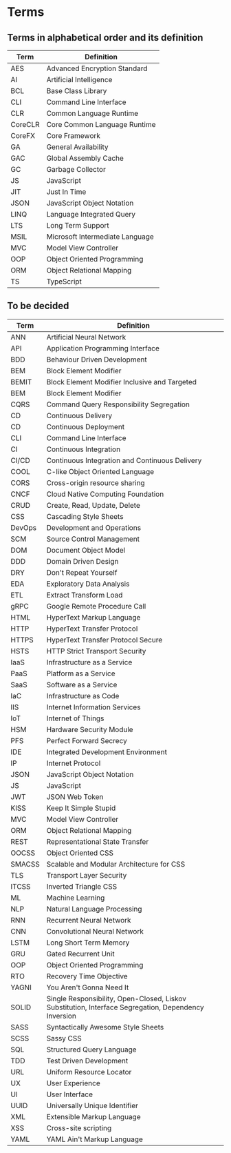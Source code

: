 # Terms

## Terms in alphabetical order and its definition

| Term | Definition |
| -------- | ------- |
| AES | Advanced Encryption Standard |
| AI | Artificial Intelligence |
| BCL | Base Class Library |
| CLI | Command Line Interface |
| CLR | Common Language Runtime |
| CoreCLR | Core Common Language Runtime |
| CoreFX | Core Framework |
| GA | General Availability |
| GAC | Global Assembly Cache |
| GC | Garbage Collector |
| JS | JavaScript |
| JIT | Just In Time |
| JSON | JavaScript Object Notation |
| LINQ | Language Integrated Query |
| LTS | Long Term Support |
| MSIL | Microsoft Intermediate Language |
| MVC | Model View Controller |
| OOP | Object Oriented Programming |
| ORM | Object Relational Mapping |
| TS | TypeScript |

## To be decided

| Term | Definition |
| -------- | ------- |
| ANN | Artificial Neural Network |
| API | Application Programming Interface |
| BDD | Behaviour Driven Development |
| BEM | Block Element Modifier |
| BEMIT | Block Element Modifier Inclusive and Targeted |
| BEM | Block Element Modifier |
| CQRS | Command Query Responsibility Segregation |
| CD | Continuous Delivery |
| CD | Continuous Deployment |
| CLI | Command Line Interface |
| CI | Continuous Integration |
| CI/CD | Continuous Integration and Continuous Delivery |
| COOL | C-like Object Oriented Language |
| CORS | Cross-origin resource sharing  |
| CNCF | Cloud Native Computing Foundation |
| CRUD | Create, Read, Update, Delete |
| CSS | Cascading Style Sheets |
| DevOps | Development and Operations |
| SCM | Source Control Management |
| DOM | Document Object Model |
| DDD | Domain Driven Design |
| DRY | Don't Repeat Yourself |
| EDA | Exploratory Data Analysis |
| ETL | Extract Transform Load |
| gRPC | Google Remote Procedure Call |
| HTML | HyperText Markup Language |
| HTTP | HyperText Transfer Protocol |
| HTTPS | HyperText Transfer Protocol Secure |
| HSTS | HTTP Strict Transport Security |
| IaaS | Infrastructure as a Service |
| PaaS | Platform as a Service |
| SaaS | Software as a Service |
| IaC | Infrastructure as Code |
| IIS | Internet Information Services |
| IoT | Internet of Things |
| HSM | Hardware Security Module |
| PFS | Perfect Forward Secrecy |
| IDE | Integrated Development Environment |
| IP | Internet Protocol |
| JSON | JavaScript Object Notation |
| JS | JavaScript |
| JWT | JSON Web Token |
| KISS | Keep It Simple Stupid |
| MVC | Model View Controller |
| ORM | Object Relational Mapping |
| REST | Representational State Transfer |
| OOCSS | Object Oriented CSS |
| SMACSS | Scalable and Modular Architecture for CSS |
| TLS | Transport Layer Security |
| ITCSS | Inverted Triangle CSS |
| ML | Machine Learning |
| NLP | Natural Language Processing |
| RNN | Recurrent Neural Network |
| CNN | Convolutional Neural Network |
| LSTM | Long Short Term Memory |
| GRU | Gated Recurrent Unit |
| OOP | Object Oriented Programming |
| RTO | Recovery Time Objective |
| YAGNI | You Aren't Gonna Need It |
| SOLID | Single Responsibility, Open-Closed, Liskov Substitution, Interface Segregation, Dependency Inversion |
| SASS | Syntactically Awesome Style Sheets |
| SCSS | Sassy CSS |
| SQL | Structured Query Language |
| TDD | Test Driven Development |
| URL | Uniform Resource Locator |
| UX | User Experience |
| UI | User Interface |
| UUID | Universally Unique Identifier |
| XML | Extensible Markup Language |
| XSS | Cross-site scripting |
| YAML | YAML Ain't Markup Language |
